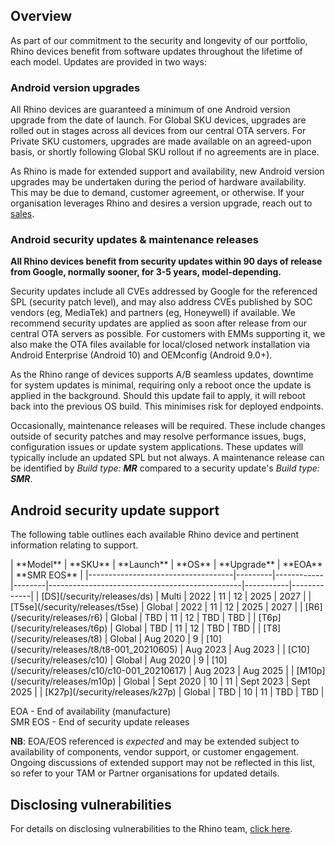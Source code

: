 ## Overview

As part of our commitment to the security and longevity of our portfolio, Rhino devices benefit from software updates throughout the lifetime of each model. Updates are provided in two ways:

### Android version upgrades

All Rhino devices are guaranteed a minimum of one Android version upgrade from the date of launch. For Global SKU devices, upgrades are rolled out in stages across all devices from our central OTA servers. For Private SKU customers, upgrades are made available on an agreed-upon basis, or shortly following Global SKU rollout if no agreements are in place.

As Rhino is made for extended support and availability, new Android version upgrades may be undertaken during the period of hardware availability. This may be due to demand, customer agreement, or otherwise. If your organisation leverages Rhino and desires a version upgrade, reach out to [sales](mailto:sales@socialmobile.com).

### Android security updates & maintenance releases

**All Rhino devices benefit from security updates within 90 days of release from Google, normally sooner, for 3-5 years, model-depending.**

Security updates include all CVEs addressed by Google for the referenced SPL (security patch level), and may also address CVEs published by SOC vendors (eg, MediaTek) and partners (eg, Honeywell) if available. We recommend security updates are applied as soon after release from our central OTA servers as possible. For customers with EMMs supporting it, we also make the OTA files available for local/closed network installation via Android Enterprise (Android 10) and OEMconfig (Android 9.0+).

As the Rhino range of devices supports A/B seamless updates, downtime for system updates is minimal, requiring only a reboot once the update is applied in the background. Should this update fail to apply, it will reboot back into the previous OS build. This minimises risk for deployed endpoints.

Occasionally, maintenance releases will be required. These include changes outside of security patches and may resolve performance issues, bugs, configuration issues or update system applications. These updates will typically include an updated SPL but not always. A maintenance release can be identified by _Build type: **MR**_ compared to a security update's _Build type: **SMR**_.

## Android security update support

The following table outlines each available Rhino device and pertinent information relating to support.
<div id="support_table" markdown="1">
| **Model**                          | **SKU** | **Launch** | **OS** | **Upgrade**                                    | **EOA**   | **SMR EOS** |
|------------------------------------|---------|------------|--------|------------------------------------------------|-----------|-------------|
| [DS](/security/releases/ds)        | Multi   | 2022       | 11     | 12                                             | 2025      | 2027        |
| [T5se](/security/releases/t5se)    | Global  | 2022       | 11     | 12                                             | 2025      | 2027        |
| [R6](/security/releases/r6)        | Global  | TBD        | 11     | 12                                             | TBD       | TBD         |
| [T6p](/security/releases/t6p)      | Global  | TBD        | 11     | 12                                             | TBD       | TBD         |
| [T8](/security/releases/t8)        | Global  | Aug 2020   | 9      | [10](/security/releases/t8/t8-001_20210605)    | Aug 2023  | Aug 2023    |
| [C10](/security/releases/c10)      | Global  | Aug 2020   | 9      | [10](/security/releases/c10/c10-001_20210617)  | Aug 2023  | Aug 2025    |
| [M10p](/security/releases/m10p)    | Global  | Sept 2020  | 10     | 11                                             | Sept 2023 | Sept 2025   |
| [K27p](/security/releases/k27p)    | Global  | TBD        | 10     | 11                                             | TBD       | TBD         |

EOA - End of availability (manufacture)  
SMR EOS - End of security update releases  

**NB**: EOA/EOS referenced is _expected_ and may be extended subject to availability of components, vendor support, or customer engagement. Ongoing discussions of extended support may not be reflected in this list, so refer to your TAM or Partner organisations for updated details.  
</div>

## Disclosing vulnerabilities

For details on disclosing vulnerabilities to the Rhino team, [click here](/security/vulnerability-disclosure).
